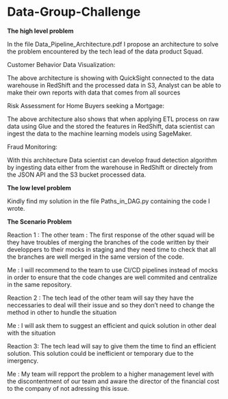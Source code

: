 # Data-Group-Challenge



**The high level problem**

In the file Data_Pipeline_Architecture.pdf I propose an architecture to solve the problem encountered by the tech lead of the data product Squad.

Customer Behavior Data Visualization:

The above architecture is showing with QuickSight connected to the data warehouse in RedShift and the processed data in S3, Analyst can be able to make their own reports with data that comes from all sources  

Risk Assessment for Home Buyers seeking a Mortgage: 

The above architecture also shows that when applying ETL process on raw data using Glue and the stored the features in RedShift, data scientist can ingest the data to the machine learning models using SageMaker.

Fraud Monitoring:

With this architecture Data scientist can develop fraud detection algorithm by ingesting data either from the warehouse in RedShift or directely from the JSON API and the S3 bucket processed data. 




**The low level problem**

Kindly find my solution in the file Paths_in_DAG.py containing the code I wrote.  




**The Scenario Problem**

Reaction 1 : The other team : The first response of the other squad will be they have troubles of merging the branches of the code written by their developpers to their mocks in staging and they need time to check that all the branches are well merged in the same version of the code.

Me : I will recommend to the team to use CI/CD pipelines instead of mocks in order to ensure that the code changes are well commited and centralize in the same repository.     

Reaction 2 : The tech lead of the other team will say they have the neccessaries to deal will their issue and so they don’t need to change the method in other to hundle the situation
   
Me : I will ask them to suggest an efficient and quick solution in other deal with the situation  

Reaction 3: The tech lead will say to give them the time to find an efficient solution. This solution could be inefficient or temporary due to the imergency.

Me : My team will repport the problem to a higher management level with the discontentment of our team and aware the director of the financial cost to the company of not adressing this issue.
